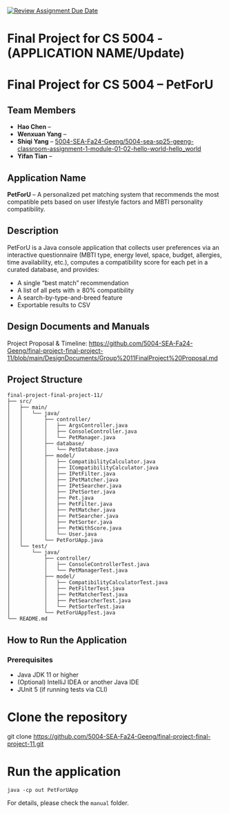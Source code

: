 [![Review Assignment Due Date](https://classroom.github.com/assets/deadline-readme-button-22041afd0340ce965d47ae6ef1cefeee28c7c493a6346c4f15d667ab976d596c.svg)](https://classroom.github.com/a/IE0ITl4j)
# Final Project for CS 5004 - (APPLICATION NAME/Update)

# Final Project for CS 5004 – PetForU

## Team Members
- **Hao Chen** – 
- **Wenxuan Yang** – 
- **Shiqi Yang** – [5004-SEA-Fa24-Geeng/5004-sea-sp25-geeng-classroom-assignment-1-module-01-02-hello-world-hello_world](https://github.com/5004-SEA-Fa24-Geeng/5004-sea-sp25-geeng-classroom-assignment-1-module-01-02-hello-world-hello_world)
- **Yifan Tian** – 

## Application Name
**PetForU** – A personalized pet matching system that recommends the most compatible pets based on user lifestyle factors and MBTI personality compatibility.

## Description
PetForU is a Java console application that collects user preferences via an interactive questionnaire (MBTI type, energy level, space, budget, allergies, time availability, etc.), computes a compatibility score for each pet in a curated database, and provides:
- A single “best match” recommendation
- A list of all pets with ≥ 80% compatibility
- A search-by-type-and-breed feature
- Exportable results to CSV

## Design Documents and Manuals
Project Proposal & Timeline: 
    https://github.com/5004-SEA-Fa24-Geeng/final-project-final-project-11/blob/main/DesignDocuments/Group%2011FinalProject%20Proposal.md

## Project Structure
```plaintext
final-project-final-project-11/
├── src/
│   ├── main/
│   │   └── java/
│   │       ├── controller/
│   │       │   ├── ArgsController.java
│   │       │   ├── ConsoleController.java
│   │       │   └── PetManager.java
│   │       ├── database/
│   │       │   └── PetDatabase.java
│   │       ├── model/
│   │       │   ├── CompatibilityCalculator.java
│   │       │   ├── ICompatibilityCalculator.java
│   │       │   ├── IPetFilter.java
│   │       │   ├── IPetMatcher.java
│   │       │   ├── IPetSearcher.java
│   │       │   ├── IPetSorter.java
│   │       │   ├── Pet.java
│   │       │   ├── PetFilter.java
│   │       │   ├── PetMatcher.java
│   │       │   ├── PetSearcher.java
│   │       │   ├── PetSorter.java
│   │       │   ├── PetWithScore.java
│   │       │   └── User.java
│   │       └── PetForUApp.java
│   └── test/
│       └── java/
│           ├── controller/
│           │   ├── ConsoleControllerTest.java
│           │   └── PetManagerTest.java
│           ├── model/
│           │   ├── CompatibilityCalculatorTest.java
│           │   ├── PetFilterTest.java
│           │   ├── PetMatcherTest.java
│           │   ├── PetSearcherTest.java
│           │   └── PetSorterTest.java
│           └── PetForUAppTest.java
└── README.md
```
## How to Run the Application

### Prerequisites
- Java JDK 11 or higher
- (Optional) IntelliJ IDEA or another Java IDE
- JUnit 5 (if running tests via CLI)

# Clone the repository
git clone https://github.com/5004-SEA-Fa24-Geeng/final-project-final-project-11.git

# Run the application
```
java -cp out PetForUApp
```
For details, please check the `manual` folder.